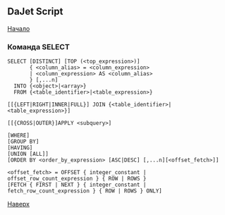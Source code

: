 ## DaJet Script

[Начало](https://github.com/zhichkin/dajet/tree/main/doc/dajet-script/databases/README.md)

### Команда SELECT

```
SELECT [DISTINCT] [TOP (<top_expression>)]
       { <column_alias> = <column_expression>
       | <column_expression> AS <column_alias>
       } [,...n]
  INTO {<object>|<array>}
  FROM {<table_identifier>|<table_expression>}

[[{LEFT|RIGHT|INNER|FULL}] JOIN {<table_identifier>|<table_expression>}]

[[{CROSS|OUTER}]APPLY <subquery>]

[WHERE]
[GROUP BY]
[HAVING]
[UNION [ALL]]
[ORDER BY <order_by_expression> [ASC|DESC] [,...n][<offset_fetch>]]

<offset_fetch> = OFFSET { integer_constant | offset_row_count_expression } { ROW | ROWS }
[FETCH { FIRST | NEXT } { integer_constant | fetch_row_count_expression } { ROW | ROWS } ONLY]
```

[Наверх](#команда-select)
